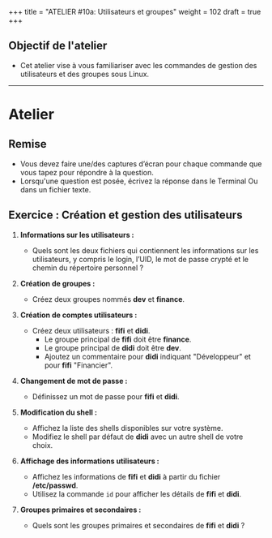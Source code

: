 +++
title = "ATELIER #10a: Utilisateurs et groupes"
weight = 102
draft = true
+++

## Objectif de l'atelier

- Cet atelier vise à vous familiariser avec les commandes de gestion des utilisateurs et des groupes sous Linux.
---

# Atelier

## Remise

- Vous devez faire une/des captures d’écran pour chaque commande que vous tapez pour répondre à la question. 
- Lorsqu'une question est posée, écrivez la réponse dans le Terminal Ou dans un fichier texte.

## Exercice : Création et gestion des utilisateurs

1. **Informations sur les utilisateurs :**
   - Quels sont les deux fichiers qui contiennent les informations sur les utilisateurs, y compris le login, l’UID, le mot de passe crypté et le chemin du répertoire personnel ?

2. **Création de groupes :**
   - Créez deux groupes nommés **dev** et **finance**.
   
3. **Création de comptes utilisateurs :**
   - Créez deux utilisateurs : **fifi** et **didi**.
     - Le groupe principal de **fifi** doit être **finance**.
     - Le groupe principal de **didi** doit être **dev**.
     - Ajoutez un commentaire pour **didi** indiquant "Développeur" et pour **fifi** "Financier".

4. **Changement de mot de passe :**
   - Définissez un mot de passe pour **fifi** et **didi**.

5. **Modification du shell :**
   - Affichez la liste des shells disponibles sur votre système.
   - Modifiez le shell par défaut de **didi** avec un autre shell de votre choix.

6. **Affichage des informations utilisateurs :**
   - Affichez les informations de **fifi** et **didi** à partir du fichier **/etc/passwd**.
   - Utilisez la commande `id` pour afficher les détails de **fifi** et **didi**.

7. **Groupes primaires et secondaires :**
   - Quels sont les groupes primaires et secondaires de **fifi** et **didi** ?


